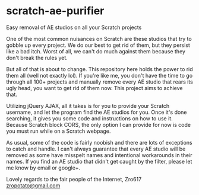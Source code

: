 # scratch-ae-purifier
Easy removal of AE studios on all your Scratch projects


One of the most common nuisances on Scratch are these studios that try to gobble up every project. We do our best to get rid of them, but they persist like a bad itch. Worst of all, we can't do much against them because they don't break the rules yet.

But all of that is about to change. This repository here holds the power to rid them all (well not exactly lol). If you're like me, you don't have the time to go through all 100+ projects and manually remove every AE studio that rears its ugly head, you want to get rid of them now. This project aims to achieve that.

Utilizing jQuery AJAX, all it takes is for you to provide your Scratch username, and let the program find the AE studios for you. Once it's done searching, it gives you some code and instructions on how to use it. Because Scratch block CORS, the only option I can provide for now is code you must run while on a Scratch webpage.

As usual, some of the code is fairly noobish and there are lots of exceptions to catch and handle. I can't always guarantee that every AE studio will be removed as some have misspelt names and intentional workarounds in their names. If you find an AE studio that didn't get caught by the filter, please let me know by email or google+.

Lovely regards to the fair people of the Internet,
Zro617
zropotato@gmail.com
